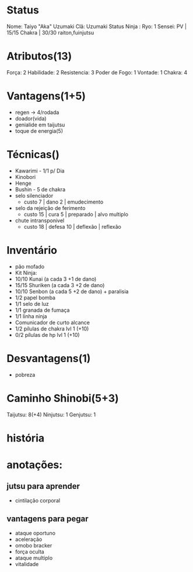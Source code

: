# Status
Nome: Taiyo "Aka" Uzumaki
Clã:  Uzumaki
Status Ninja : 
Ryo:  1
Sensei: 
PV | 15/15
Chakra | 30/30
raiton,fuinjutsu

# Atributos(13)
Força: 2
Habilidade: 2
Resistencia: 3
Poder de Fogo: 1
Vontade: 1
Chakra: 4
# Vantagens(1+5)
- regen -> 4/rodada
- doador(vida)
- genialide em taijutsu
- toque de energia(5)

# Técnicas()
- Kawarimi - 1/1 p/ Dia
- Kinobori
- Henge
- Bushin - 5 de chakra
- selo silenciador
  - custo 7 | dano 2 | emudecimento
- selo da rejeição de ferimento
  - custo 15 | cura 5 | preparado | alvo multiplo
- chute intransponivel
  - custo 18 | defesa 10 | deflexão | reflexão

# Inventário
- pão mofado
- Kit Ninja:
 - 10/10 Kunai (a cada 3 +1 de dano)
 - 15/15 Shuriken (a cada 3 +2 de dano)
 - 10/10 Senbon (a cada 5 +2 de dano) + paralisia
 - 1/2 papel bomba
 - 1/1 selo de luz
 - 1/1 granada de fumaça
 - 1/1 linha ninja
 - Comunicador de curto alcance
 - 1/2 pílulas de chakra lvl 1 (+10)
 - 0/2 pílulas de hp lvl 1 (+10)


# Desvantagens(1)
- pobreza

# Caminho Shinobi(5+3) 
Taijutsu: 8(+4)
Ninjutsu: 1
Genjutsu: 1

# história


# anotações:
## jutsu para aprender
- cintilação corporal

## vantagens para pegar
- ataque oportuno
- aceleração
- omobo bracker
- força oculta
- ataque multiplo
- vitalidade
